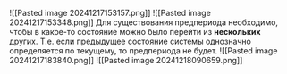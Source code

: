 ![[Pasted image 20241217153157.png]]
![[Pasted image 20241217153348.png]]
Для существования предпериода необходимо, чтобы в какое-то состояние можно было перейти из **нескольких** других. Т.е. если предыдущее состояние системы однозначно определяется по текущему, то предпериода не будет.
![[Pasted image 20241217183840.png]]
![[Pasted image 20241218090659.png]]